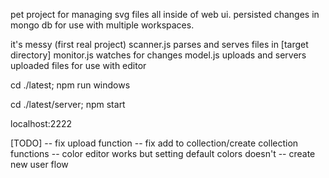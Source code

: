 pet project for managing svg files all inside of web ui. 
persisted changes in mongo db for use with multiple workspaces.

it's messy (first real project)
scanner.js parses and serves files in [target directory]
monitor.js watches for changes
model.js uploads and servers uploaded files for use with editor

cd ./latest; npm run windows

cd ./latest/server; npm start

localhost:2222

[TODO]
-- fix upload function
-- fix add to collection/create collection functions
-- color editor works but setting default colors doesn't
-- create new user flow

